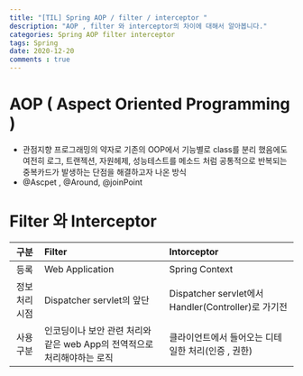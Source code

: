 ```yaml
---
title: "[TIL] Spring AOP / filter / interceptor "
description: "AOP , filter 와 interceptor의 차이에 대해서 알아봅니다."
categories: Spring AOP filter interceptor
tags: Spring
date: 2020-12-20
comments : true
---
```


# AOP ( Aspect Oriented Programming )
* 관점지향 프로그래밍의 약자로 기존의 OOP에서 기능별로 class를 분리 했음에도 여전히 로그, 트랜젝션, 자원헤제, 성능테스트를 메소드 처럼 공통적으로 반복되는 중복카드가 발생하는 단점을 해결하고자 나온 방식
* @Ascpet , @Around, @joinPoint 


# Filter 와 Interceptor
  
| 구분 | Filter | Intorceptor |
|:---:|:---|:---|
| 등록 | Web Application | Spring Context |
| 정보 처리 시점| Dispatcher servlet의 앞단|Dispatcher servlet에서 Handler(Controller)로 가기전|
| 사용 구분 | 인코딩이나 보안 관련 처리와 같은 web App의 전역적으로 처리해야하는 로직 | 클라이언트에서 들어오는 디테일한 처리(인증 , 권한)|

